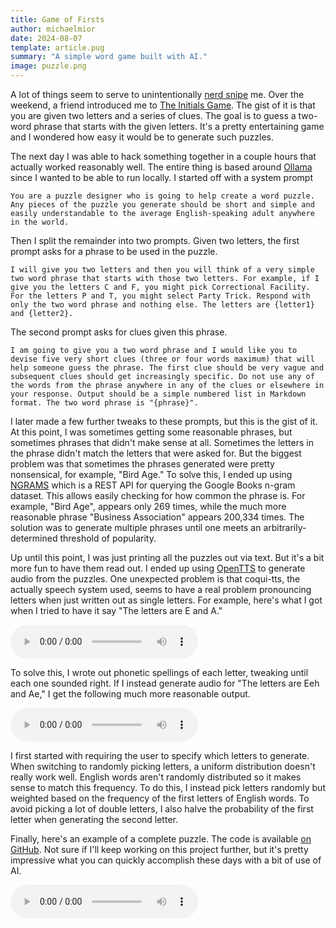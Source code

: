```yaml
---
title: Game of Firsts
author: michaelmior
date: 2024-08-07
template: article.pug
summary: "A simple word game built with AI."
image: puzzle.png
---
```


A lot of things seem to serve to unintentionally [nerd snipe](https://xkcd.com/356/) me.
Over the weekend, a friend introduced me to [The Initials Game](https://www.initialsgame.com/).
The gist of it is that you are given two letters and a series of clues.
The goal is to guess a two-word phrase that starts with the given letters.
It's a pretty entertaining game and I wondered how easy it would be to generate such puzzles.

The next day I was able to hack something together in a couple hours that actually worked reasonably well.
The entire thing is based around [Ollama](https://ollama.com/) since I wanted to be able to run locally.
I started off with a system prompt

```
You are a puzzle designer who is going to help create a word puzzle. Any pieces of the puzzle you generate should be short and simple and easily understandable to the average English-speaking adult anywhere in the world.
```

Then I split the remainder into two prompts.
Given two letters, the first prompt asks for a phrase to be used in the puzzle.

```
I will give you two letters and then you will think of a very simple two word phrase that starts with those two letters. For example, if I give you the letters C and F, you might pick Correctional Facility. For the letters P and T, you might select Party Trick. Respond with only the two word phrase and nothing else. The letters are {letter1} and {letter2}.
```

The second prompt asks for clues given this phrase.

```
I am going to give you a two word phrase and I would like you to devise five very short clues (three or four words maximum) that will help someone guess the phrase. The first clue should be very vague and subsequent clues should get increasingly specific. Do not use any of the words from the phrase anywhere in any of the clues or elsewhere in your response. Output should be a simple numbered list in Markdown format. The two word phrase is "{phrase}".
```

I later made a few further tweaks to these prompts, but this is the gist of it.
At this point, I was sometimes getting some reasonable phrases, but sometimes phrases that didn't make sense at all.
Sometimes the letters in the phrase didn't match the letters that were asked for.
But the biggest problem was that sometimes the phrases generated were pretty nonsensical, for example, "Bird Age."
To solve this, I ended up using [NGRAMS](https://ngrams.dev/) which is a REST API for querying the Google Books n-gram dataset.
This allows easily checking for how common the phrase is.
For example, "Bird Age", appears only 269 times, while the much more reasonable phrase "Business Association" appears 200,334 times.
The solution was to generate multiple phrases until one meets an arbitrarily-determined threshold of popularity.

Up until this point, I was just printing all the puzzles out via text.
But it's a bit more fun to have them read out.
I ended up using [OpenTTS](https://github.com/synesthesiam/opentts) to generate audio from the puzzles.
One unexpected problem is that coqui-tts, the actually speech system used, seems to have a real problem pronouncing letters when just written out as single letters.
For example, here's what I got when I tried to have it say "The letters are E and A."

<audio controls src="ae.mp3"></audio>

To solve this, I wrote out phonetic spellings of each letter, tweaking until each one sounded right.
If I instead generate audio for "The letters are Eeh and Ae," I get the following much more reasonable output.

<audio controls src="ae2.mp3"></audio>

I first started with requiring the user to specify which letters to generate.
When switching to randomly picking letters, a uniform distribution doesn't really work well.
English words aren't randomly distributed so it makes sense to match this frequency.
To do this, I instead pick letters randomly but weighted based on the frequency of the first letters of English words.
To avoid picking a lot of double letters, I also halve the probability of the first letter when generating the second letter.

Finally, here's an example of a complete puzzle.
The code is available [on GitHub](https://github.com/michaelmior/game-of-firsts).
Not sure if I'll keep working on this project further, but it's pretty impressive what you can quickly accomplish these days with a bit of use of AI.

<audio controls src="puzzle.mp3"></audio>
